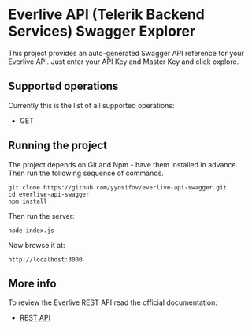 # Everlive API (Telerik Backend Services) Swagger Explorer

This project provides an auto-generated Swagger API reference for your Everlive API. Just enter your API Key and Master Key and click explore.

## Supported operations

Currently this is the list of all supported operations:

- GET

## Running the project

The project depends on Git and Npm - have them installed in advance. Then run the following sequence of commands.

    git clone https://github.com/yyosifov/everlive-api-swagger.git
	cd everlive-api-swagger
	npm install
	
Then run the server:

	node index.js

Now browse it at:

	http://localhost:3000 

## More info

To review the Everlive REST API read the official documentation:

- [REST API](http://docs.telerik.com/platform/backend-services/development/rest-api/content/retrieve-items "REST API")